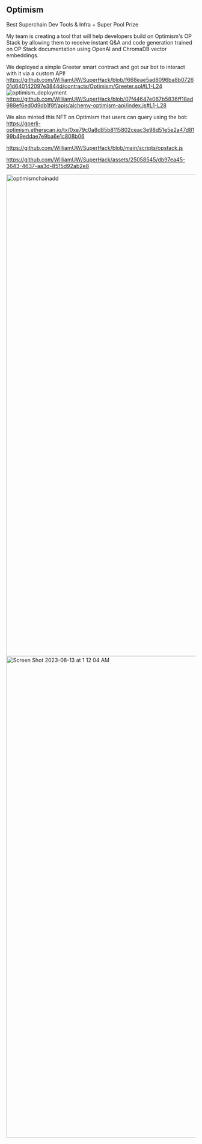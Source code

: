 ## Optimism
Best Superchain Dev Tools & Infra + Super Pool Prize

My team is creating a tool that will help developers build on Optimism's OP Stack by allowing them to receive instant Q&A and code generation trained on OP Stack documentation using OpenAI and ChromaDB vector embeddings.

We deployed a simple Greeter smart contract and got our bot to interact with it via a custom API! 
https://github.com/WilliamUW/SuperHack/blob/f668eae5ad8096ba8b072601d640142097e3844d/contracts/Optimism/Greeter.sol#L1-L24
![optimism_deployment](https://github.com/WilliamUW/SuperHack/assets/22282583/37c7297a-4b31-49ae-ac48-4ac0c6ee8447)
https://github.com/WilliamUW/SuperHack/blob/07f44647e067b5836ff18ad988ef6ed0d9db1f8f/apis/alchemy-optimism-api/index.js#L1-L28

We also minted this NFT on Optimism that users can query using the bot: 
https://goerli-optimism.etherscan.io/tx/0xe79c0a8d85b8115802ceac3e98d51e5e2a47d8199b49eddae7e9ba6e1c808b06

https://github.com/WilliamUW/SuperHack/blob/main/scripts/opstack.js

https://github.com/WilliamUW/SuperHack/assets/25058545/db97ea45-3643-4637-aa3d-8515d92ab2e8

<img width="1280" alt="optimismchainadd" src="https://github.com/WilliamUW/SuperHack/assets/25058545/aba00975-ab0c-45ee-933e-ac4644fa578b">
<img width="1280" alt="Screen Shot 2023-08-13 at 1 12 04 AM" src="https://github.com/WilliamUW/SuperHack/assets/25058545/1918dcc0-4b21-4b1f-be95-97cd86f126ae">

